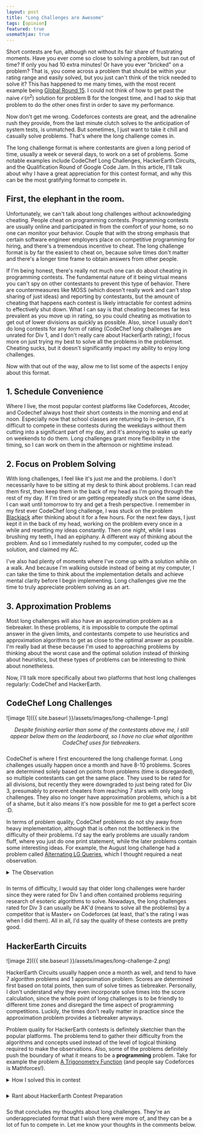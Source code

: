 ```yaml
---
layout: post
title: "Long Challenges are Awesome"
tags: [opinion]
featured: true
usemathjax: true
---
```


Short contests are fun, although not without its fair share of frustrating moments. Have you ever come so close to solving a problem, but ran out of time? If only you had 10 extra minutes! Or have you ever "bricked" on a problem? That is, you come across a problem that should be within your rating range and easily solved, but you just can't think of the trick needed to solve it? This has happened to me many times, with the most recent example being [Global Round 15](https://codeforces.com/contest/1552/standings/participant/117714327#p117714327). I could not think of how to get past the naive $\mathcal O(n^2)$ solution for problem B for the longest time, and I had to skip that problem to do the other ones first in order to save my performance.

Now don't get me wrong. Codeforces contests are great, and the adrenaline rush they provide, from the last minute clutch solves to the anticipation of system tests, is unmatched. But sometimes, I just want to take it chill and casually solve problems. That's where the long challenge comes in.

The long challenge format is where contestants are given a long period of time, usually a week or several days, to work on a set of problems. Some notable examples include CodeChef Long Challenges, HackerEarth Circuits, and the Qualification Round of Google Code Jam. In this article, I'll talk about why I have a great appreciation for this contest format, and why this can be the most gratifying format to compete in.

## First, the elephant in the room.

Unfortunately, we can't talk about long challenges without acknowledging cheating. People cheat on programming contests. Programming contests are usually online and participated in from the comfort of your home, so no one can monitor your behavior. Couple that with the strong emphasis that certain software engineer employers place on competitive programming for hiring, and there's a tremendous incentive to cheat. The long challenge format is by far the easiest to cheat on, because solve times don't matter and there's a longer time frame to obtain answers from other people.

If I'm being honest, there's really not much one can do about cheating in programming contests. The fundamental nature of it being virtual means you can't spy on other contestants to prevent this type of behavior. There are countermeasures like MOSS (which doesn't really work and can't stop sharing of just ideas) and reporting by contestants, but the amount of cheating that happens each contest is likely intractable for contest admins to effectively shut down. What I can say is that cheating becomes far less prevalent as you move up in rating, so you could cheating as motivation to get out of lower divisions as quickly as possible. Also, since I usually don't do long contests for any form of rating (CodeChef long challenges are unrated for Div 1, and I don't really care about HackerEarth rating), I focus more on just trying my best to solve all the problems in the problemset. Cheating sucks, but it doesn't significantly impact my ability to enjoy long challenges.

Now with that out of the way, allow me to list some of the aspects I enjoy about this format.

## 1. Schedule Convenience
Where I live, the most popular contest platforms like Codeforces, Atcoder, and Codechef always host their short contests in the morning and end at noon. Especially now that school classes are returning to in-person, it's difficult to compete in these contests during the weekdays without them cutting into a significant part of my day, and it's annoying to wake up early on weekends to do them. Long challenges grant more flexibility in the timing, so I can work on them in the afternoon or nighttime instead.

## 2. Focus on Problem Solving
With long challenges, I feel like it's just me and the problems. I don't necessarily have to be sitting at my desk to think about problems. I can read them first, then keep them in the back of my head as I'm going through the rest of my day. If I'm tired or am getting repeatedly stuck on the same ideas, I can wait until tomorrow to try and get a fresh perspective. I remember in my first ever CodeChef long challenge, I was stuck on the problem [Blackjack](https://www.codechef.com/JAN21C/problems/BLKJK) after thinking about it for a few hours. For the next few days, I just kept it in the back of my head, working on the problem every once in a while and resetting my ideas constantly. Then one night, while I was brushing my teeth, I had an epiphany. A different way of thinking about the problem. And so I immediately rushed to my computer, coded up the solution, and claimed my AC.

I've also had plenty of moments where I've come up with a solution while on a walk. And because I'm walking outside instead of being at my computer, I can take the time to think about the implementation details and achieve mental clarity before I begin implementing. Long challenges give me the time to truly appreciate problem solving as an art.

## 3. Approximation Problems
Most long challenges will also have an approximation problem as a tiebreaker. In these problems, it is impossible to compute the optimal answer in the given limits, and contestants compete to use heuristics and approximation algorithms to get as close to the optimal answer as possible. I'm really bad at these because I'm used to approaching problems by thinking about the worst case and the optimal solution instead of thinking about heuristics, but these types of problems can be interesting to think about nonetheless.

Now, I'll talk more specifically about two platforms that host long challenges regularly: CodeChef and HackerEarth.

## CodeChef Long Challenges
![image 1]({{ site.baseurl }}/assets/images/long-challenge-1.png)
<div style="text-align: center; margin-bottom: 5%"><em>Despite finishing earlier than some of the contestants above me, I still appear below them on the leaderboard, so I have no clue what algorithm CodeChef uses for tiebreakers.</em></div>

CodeChef is where I first encountered the long challenge format. Long challenges usually happen once a month and have 8-10 problems. Scores are determined solely based on points from problems (time is disregarded), so multiple contestants can get the same place. They used to be rated for all divisions, but recently they were downgraded to just being rated for Div 3, presumably to prevent cheaters from reaching 7 stars with only long challenges. They also no longer have approximation problems, which is a bit of a shame, but it also means it's now possible for me to get a perfect score :D.

In terms of problem quality, CodeChef problems do not shy away from heavy implementation, although that is often not the bottleneck in the difficulty of their problems. I'd say the early problems are usually random fluff, where you just do one print statement, while the later problems contain some interesting ideas. For example, the August long challenge had a problem called [Alternating LG Queries](https://www.codechef.com/AUG21A/problems/ALTLG), which I thought required a neat observation.

<details markdown="1" style="margin-bottom: 5%"><summary>The Observation</summary>
GCD and LCM behave like a clamp function, so it is sufficient to compress a series of composed GCD and LCM functions into one GCD and one LCM function. The rough proof of this is to consider each prime factor separately, then notice that the exponent of the prime factor is either min'd or max'd, which is exactly what a clamp function does.
</details>

In terms of difficulty, I would say that older long challenges were harder since they were rated for Div 1 and often contained problems requiring research of esoteric algorithms to solve. Nowadays, the long challenges rated for Div 3 can usually be AK'd (means to solve all the problems) by a competitor that is Master+ on Codeforces (at least, that's the rating I was when I did them). All in all, I'd say the quality of these contests are pretty good.

## HackerEarth Circuits
![image 2]({{ site.baseurl }}/assets/images/long-challenge-2.png)

HackerEarth Circuits usually happen once a month as well, and tend to have 7 algorithm problems and 1 approximation problem. Scores are determined first based on total points, then sum of solve times as tiebreaker. Personally, I don't understand why they even incorporate solve times into the score calculation, since the whole point of long challenges is to be friendly to different time zones and disregard the time aspect of programming competitions. Luckily, the times don't really matter in practice since the approximation problem provides a tiebreaker anyways.

Problem quality for HackerEarth contests is definitely sketchier than the popular platforms. The problems tend to gather their difficulty from the algorithms and concepts used instead of the level of logical thinking required to make the observations. Also, some of the problems definitely push the boundary of what it means to be a **programming** problem. Take for example the problem [A Trigonometry Function](https://www.hackerearth.com/problem/algorithm/trignometry-function-4c614376/) (and people say Codeforces is Mathforces!).

<details markdown="1" style="margin-bottom: 5%"><summary>How I solved this in contest</summary>
Let $S(n) = \sum_{k=0}^n f(k)$. We want to compute $S(q) - S(p - 1)$.

We can split $f(n)$ into the sum of two functions, $f_1(n) = 2 \cdot 7^{n/2} \cdot \cos(n \theta)$ and $f_2(n) = n \cdot 4^n$.

Let's first tackle $f_1(n)$. It's not even immediately obvious that for integer inputs this function outputs an integer, let alone how this function behaves. Let's use WolframAlpha to compute the first few terms of the sequence.

$$
f_1(0) = 2 \\
f_1(1) = 4 \\
f_1(2) = 2 \\
f_1(3) = -20 \\
f_1(4) = -94 \\
f_1(5) = -236
$$

Ok, I'm not seeing any pattern at all. But maybe OEIS does. While there isn't an entry on OEIS for this exact sequence, there is an entry on OEIS for $a(n) = f_1(n) / 2$: [A213421](https://oeis.org/search?q=1%2C+2%2C+1%2C+-10%2C+-47%2C+-118&sort=&language=english&go=Search). Most of the formulas aren't too useful, except for the last one: $a(n) = 4 a(n - 1) - 7 a(n - 2)$.

Now remember, we don't need $a(n)$, but rather $S(n)$. Let's redefine $S(n) = \sum_{k=0}^n a(k)$ and just multiply our final answer by 2 at the end. A quick substitution will help us derive a recurrence relation for $S(n)$:

$$
\begin{align*}
S(n) &= a(0) + a(1) + \dots + a(n - 1) + a(n) \\
&= S(n - 1) + a(n) \\
&= S(n - 1) + 4 a(n - 1) - 7 a(n - 2)
\end{align*}
$$

Now we can calculate $S(n)$ in $\mathcal O(\log n)$ time using [matrix exponentiation](https://usaco.guide/plat/matrix-expo?lang=cpp). In our matrix, we maintain the values $a(n), a(n - 1), S(n)$.

For $f_2(n)$, there's a simple closed form from [WolframAlpha](https://www.wolframalpha.com/input/?i=sum+n*4%5En) (WolframAlpha is OP): $\sum_{k=0}^n f_2(k) = \frac{4}{9}(3 \cdot 4^n n - 4^n + 1)$.

</details>

<details markdown="1" style="margin-bottom: 5%"><summary>Rant about HackerEarth Contest Preparation</summary>
Aside from problem quality itself, the quality of the preparation and contest design is questionable. I questioned earlier why solve times were included in the scoring, but I think the real reason is simply that the devs recycled the contest system used for their short contests and couldn't be bothered to adapt it to sensible rules for a long contest. Furthermore, there's almost always some issue with at least one of the problems in each contest. [One problem](https://www.hackerearth.com/practice/algorithms/dynamic-programming/introduction-to-dynamic-programming-1/practice-problems/algorithm/matrix-and-xor-operation-a2e19185/) from December Circuits incorrectly handled certain inputs. The checker for the [approximation problem](https://www.hackerearth.com/practice/basic-programming/bit-manipulation/basics-of-bit-manipulation/practice-problems/approximate/longest-grid-path-a28ff86f/) in July Circuits was wrong and allowed paths going through blocked cells. The checker for the [approximation problem](https://www.hackerearth.com/practice/algorithms/string-algorithm/basics-of-string-manipulation/practice-problems/approximate/kolmogorov-78780f09/) in January Circuits contradicted the output format in the problem statement, and participants literally had to figure out that information from repeated submissions during the contest. Finally, most recently HackerEarth contests banned participants from copy pasting into the submission box for no reason, meaning they somehow expect you to retype complex algorithms from scratch into their submission box instead of importing it from your library. It's possible that they've fixed that issue, but I haven't competed on HackerEarth recently, because why would I?

The worst offense is that these mistakes are never corrected because nobody on the contest team ever replies. I even personally emailed the contest team for one of their contests once and only got a reply several days after the contest ended. Needless to say, I've stopped competing on this platform for the time being. It's really a shame that one of the only sources for long challenge contests was butchered so badly by poor preparation.
</details>

So that concludes my thoughts about long challenges. They're an underappreciated format that I wish there were more of, and they can be a lot of fun to compete in. Let me know your thoughts in the comments below.